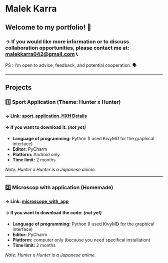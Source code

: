 # Malek Karra
## Welcome to my portfolio! 👋


### -> If you would like more information or to discuss collaboration opportunities, please contact me at: malekkarra042@gmail.com 📞

PS : I'm open to advice, feedback, and potential cooperation. 🗣️

---

## Projects

### 1️⃣ Sport Application (Theme: Hunter x Hunter)
#### -> Link: [sport_application_HXH Details](sport_application_HXH/Introduction.md)
#### -> If you want to download it: *(not yet)*

- **Language of programming:** Python (I used KivyMD for the graphical interface)  
- **Editor:** PyCharm  
- **Platform:** Android only  
- **Time limit:** 2 months  

*Note: Hunter x Hunter is a Japanese anime.*

---

### 2️⃣ Microscop with application (Homemade)
#### -> Link: [microscope_with_app](/)
#### -> If you want to download the code: *(not yet)*

- **Language of programming:** Python (I used KivyMD for the graphical interface)  
- **Editor:** PyCharm  
- **Platform:** computer only (because you need specifical installation)
- **Time limit:** 2 months  

*Note: Hunter x Hunter is a Japanese anime.*


